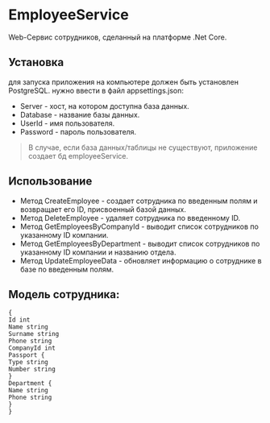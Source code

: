 # EmployeeService
Web-Сервис сотрудников, сделанный на платформе .Net Core.
## Установка
для запуска приложения на компьютере должен быть установлен PostgreSQL.
нужно ввести в файл appsettings.json:
+ Server - хост, на котором доступна база данных.
+ Database - название базы данных.
+ UserId - имя пользователя.
+ Password - пароль пользователя.
> В случае, если база данных/таблицы не существуют, приложение создает бд employeeService.
## Использование
+ Метод CreateEmployee - создает сотрудника по введенным полям и возвращает его ID, присвоенный базой данных.
+ Метод DeleteEmployee - удаляет сотрудника по введенному ID.
+ Метод GetEmployeesByCompanyId - выводит список сотрудников по указанному ID компании.
+ Метод GetEmployeesByDepartment - выводит список сотрудников по указанному ID компании и названию отдела.
+ Метод UpdateEmployeeData - обновляет информацию о сотруднике в базе по введенным полям.
## Модель сотрудника: 
```
{
Id int
Name string
Surname string
Phone string
CompanyId int
Passport {
Type string
Number string
}
Department {
Name string
Phone string
}
}
```